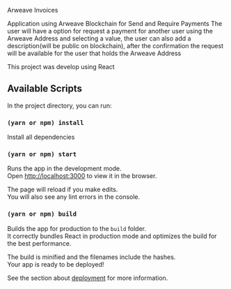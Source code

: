 Arweave Invoices

Application using Arweave Blockchain for Send and Require Payments
The user will have a option for request a payment for another user using the Arweave Address and selecting a value, the user can also add a description(will be public on blockchain), after the confirmation the request will be available for the user that holds the Arweave Address


This project was develop using React

## Available Scripts

In the project directory, you can run:

### `(yarn or npm) install`
Install all dependencies

### `(yarn or npm) start`

Runs the app in the development mode.<br />
Open [http://localhost:3000](http://localhost:3000) to view it in the browser.

The page will reload if you make edits.<br />
You will also see any lint errors in the console.


### `(yarn or npm) build`

Builds the app for production to the `build` folder.<br />
It correctly bundles React in production mode and optimizes the build for the best performance.

The build is minified and the filenames include the hashes.<br />
Your app is ready to be deployed!

See the section about [deployment](https://facebook.github.io/create-react-app/docs/deployment) for more information.

